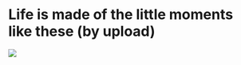 <!--
id: 1090675527
link: http://tumblr.atmos.org/post/1090675527/life-is-made-of-the-little-moments-like-these-by
slug: life-is-made-of-the-little-moments-like-these-by
date: Thu Sep 09 2010 00:46:52 GMT-0700 (PDT)
publish: 2010-09-09
tags: 
title: Life is made of the little moments like these (by upload)
-->


Life is made of the little moments like these (by upload)
=========================================================

![](http://www.tumblr.com/photo/1280/atmos/1090675527/1/tumblr_l8gyy42VDF1qz4sng)

